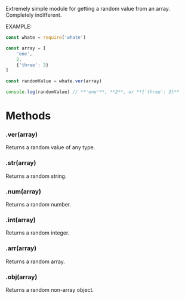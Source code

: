 Extremely simple module for getting a random value from an array. Completely indifferent.

EXAMPLE:

```javascript
const whate = require('whate')

const array = [
	'one',
	2,
	{'three': 3}
]

const randomValue = whate.ver(array)

console.log(randomValue) // **'one'**, **2**, or **{'three': 3}**
```

# Methods

### .ver(array)
Returns a random value of any type.

### .str(array)
Returns a random string.

### .num(array)
Returns a random number.

### .int(array)
Returns a random integer.

### .arr(array)
Returns a random array.

### .obj(array)
Returns a random non-array object.
